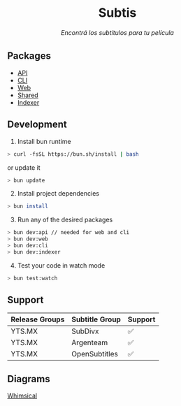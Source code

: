 <h1 align="center">
   Subtis
</h1>

<h6 align="center">
  Encontrá los subtítulos para tu película
<h6>


## Packages

- [API](/packages/api/)
- [CLI](/packages/cli/)
- [Web](/packages/web/)
- [Shared](/packages/shared/)
- [Indexer](/packages/indexer/)

## Development


1) Install bun runtime

```bash
> curl -fsSL https://bun.sh/install | bash
```

or update it

```bash
> bun update
```

2. Install project dependencies

```bash
> bun install
```

3) Run any of the desired packages

```bash
> bun dev:api // needed for web and cli
> bun dev:web
> bun dev:cli
> bun dev:indexer
```

4. Test your code in watch mode

```bash
> bun test:watch
```

## Support

| Release Groups | Subtitle Group | Support |
| -------------- | -------------- | ------- |
| YTS.MX         | SubDivx        | ✅      |
| YTS.MX         | Argenteam      | ✅      |
| YTS.MX         | OpenSubtitles  | ✅      |

## Diagrams

[Whimsical](https://whimsical.com/Subtis-9VTuUJTU3KcGLHGbk19ioA)
